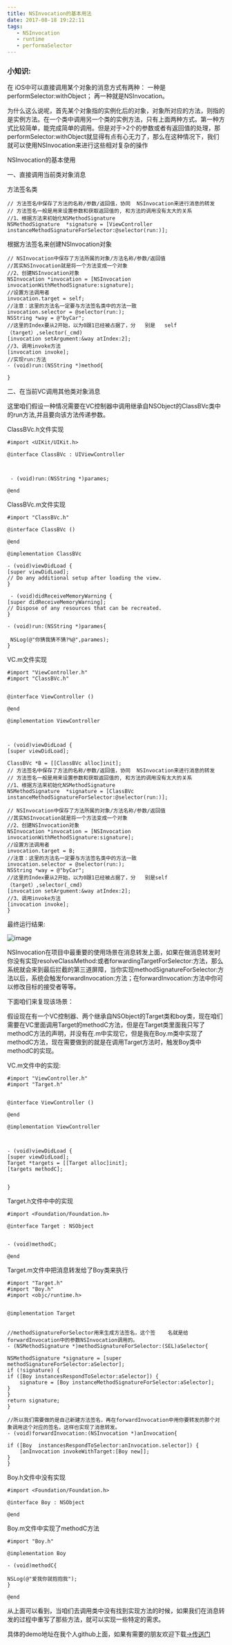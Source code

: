 ```yaml
---
title: NSInvocation的基本用法
date: 2017-08-18 19:22:11
tags:
   - NSInvocation
   - runtime
   - performaSelector
---
```



### 小知识:

在 iOS中可以直接调用某个对象的消息方式有两种：
一种是performSelector:withObject；
再一种就是NSInvocation。

为什么这么说呢，首先某个对象指的实例化后的对象，对象所对应的方法，则指的是实例方法。在一个类中调用另一个类的实例方法，只有上面两种方式。第一种方式比较简单，能完成简单的调用。但是对于>2个的参数或者有返回值的处理，那performSelector:withObject就显得有点有心无力了，那么在这种情况下，我们就可以使用NSInvocation来进行这些相对复杂的操作

NSInvocation的基本使用
<!-- more -->

一、直接调用当前类对象消息

方法签名类

    // 方法签名中保存了方法的名称/参数/返回值，协同  NSInvocation来进行消息的转发
    // 方法签名一般是用来设置参数和获取返回值的, 和方法的调用没有太大的关系
    //1、根据方法来初始化NSMethodSignature
    NSMethodSignature  *signature = [ViewController    instanceMethodSignatureForSelector:@selector(run:)];
    
根据方法签名来创建NSInvocation对象

    // NSInvocation中保存了方法所属的对象/方法名称/参数/返回值
    //其实NSInvocation就是将一个方法变成一个对象
    //2、创建NSInvocation对象
    NSInvocation *invocation = [NSInvocation invocationWithMethodSignature:signature];
    //设置方法调用者
    invocation.target = self;
    //注意：这里的方法名一定要与方法签名类中的方法一致
    invocation.selector = @selector(run:);
    NSString *way = @"byCar";
    //这里的Index要从2开始，以为0跟1已经被占据了，分   别是   self（target）,selector(_cmd)
    [invocation setArgument:&way atIndex:2];
    //3、调用invoke方法
    [invocation invoke];
    //实现run:方法
    - (void)run:(NSString *)method{

    }

二、在当前VC调用其他类对象消息

这里咱们假设一种情况需要在VC控制器中调用继承自NSObject的ClassBVc类中的run方法,并且要向该方法传递参数。

ClassBVc.h文件实现

    #import <UIKit/UIKit.h>

    @interface ClassBVc : UIViewController



     - (void)run:(NSString *)parames;

    @end


ClassBVc.m文件实现


    #import "ClassBVc.h"

    @interface ClassBVc ()

    @end

    @implementation ClassBVc

    - (void)viewDidLoad {
    [super viewDidLoad];
    // Do any additional setup after loading the view.
    }

     - (void)didReceiveMemoryWarning {
    [super didReceiveMemoryWarning];
    // Dispose of any resources that can be recreated.
    }

    - (void)run:(NSString *)parames{

     NSLog(@"你猜我猜不猜?%@",parames);
    }
    
    
VC.m文件实现

    #import "ViewController.h"
    #import "ClassBVc.h"


    @interface ViewController ()

    @end

    @implementation ViewController



    - (void)viewDidLoad {
    [super viewDidLoad];

    ClassBVc *B = [[ClassBVc alloc]init];
    // 方法签名中保存了方法的名称/参数/返回值，协同  NSInvocation来进行消息的转发
    // 方法签名一般是用来设置参数和获取返回值的, 和方法的调用没有太大的关系
    //1、根据方法来初始化NSMethodSignature
    NSMethodSignature  *signature = [ClassBVc    instanceMethodSignatureForSelector:@selector(run:)];

    // NSInvocation中保存了方法所属的对象/方法名称/参数/返回值
    //其实NSInvocation就是将一个方法变成一个对象
    //2、创建NSInvocation对象
    NSInvocation *invocation = [NSInvocation invocationWithMethodSignature:signature];
    //设置方法调用者
    invocation.target = B;
    //注意：这里的方法名一定要与方法签名类中的方法一致
    invocation.selector = @selector(run:);
    NSString *way = @"byCar";
    //这里的Index要从2开始，以为0跟1已经被占据了，分   别是self（target）,selector(_cmd)
    [invocation setArgument:&way atIndex:2];
    //3、调用invoke方法
    [invocation invoke];
    }

最终运行结果:

![image](http://upload-images.jianshu.io/upload_images/1863813-7e1ac9958876573b.png?imageMogr2/auto-orient/strip%7CimageView2/2/w/1240)

NSInvocation在项目中最重要的使用场景在消息转发上面，如果在做消息转发时你没有实现resolveClassMethod:或者forwardingTargetForSelector:方法，那么系统就会来到最后拦截的第三道屏障，当你实现methodSignatureForSelector:方法以后，系统会触发forwardInvocation:方法；在forwardInvocation:方法中你可以修改目标的接受者等等。

下面咱们来复现该场景：

假设现在有一个VC控制器、两个继承自NSObject的Target类和boy类，现在咱们需要在VC里面调用Target的methodC方法，但是在Target类里面我只写了methodC方法的声明，并没有在.m中实现它，但是我在Boy.m类中实现了methodC方法，现在需要做到的就是在调用Target方法时，触发Boy类中methodC的实现。

VC.m文件中的实现:

    #import "ViewController.h"
    #import "Target.h"


    @interface ViewController ()

    @end

    @implementation ViewController



    - (void)viewDidLoad {
    [super viewDidLoad];
    Target *targets = [[Target alloc]init];
    [targets methodC];


    }
    

Target.h文件中中的实现

    #import <Foundation/Foundation.h>

    @interface Target : NSObject


    - (void)methodC;

    @end
    
Target.m文件中把消息转发给了Boy类来执行

    #import "Target.h"
    #import "Boy.h"
    #import <objc/runtime.h>


    @implementation Target


    //methodSignatureForSelector用来生成方法签名，这个签    名就是给forwardInvocation中的参数NSInvocation调用的。
    - (NSMethodSignature *)methodSignatureForSelector:(SEL)aSelector{

    NSMethodSignature *signature = [super methodSignatureForSelector:aSelector];
    if (!signature) {
    if ([Boy instancesRespondToSelector:aSelector]) {
        signature = [Boy instanceMethodSignatureForSelector:aSelector];
    }
    }
    return signature;
    }  
    
    //所以我们需要做的是自己新建方法签名，再在forwardInvocation中用你要转发的那个对象调用这个对应的签名，这样也实现了消息转发。
    - (void)forwardInvocation:(NSInvocation *)anInvocation{

    if ([Boy  instancesRespondToSelector:anInvocation.selector]) {
        [anInvocation invokeWithTarget:[Boy new]];
    }
    }
  
    

Boy.h文件中没有实现

    #import <Foundation/Foundation.h>

    @interface Boy : NSObject

    @end
    
    
Boy.m文件中实现了methodC方法

    #import "Boy.h"

    @implementation Boy

    - (void)methodC{

    NSLog(@"爱我你就抱抱我");
    }

    @end
    
    
从上面可以看到，当咱们去调用类中没有找到实现方法的时候，如果我们在消息转发的过程中重写了那些方法，就可以实现一些特定的需求。

具体的demo地址在我个人github上面，如果有需要的朋友欢迎下载[->传送门](https://github.com/LiuFuBo1991/Foward)